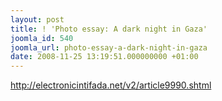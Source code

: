 ```yaml
---
layout: post
title: ! 'Photo essay: A dark night in Gaza'
joomla_id: 540
joomla_url: photo-essay-a-dark-night-in-gaza
date: 2008-11-25 13:19:51.000000000 +01:00
---
```

<p><a href="http://electronicintifada.net/v2/article9990.shtml">http://electronicintifada.net/v2/article9990.shtml</a></p>
